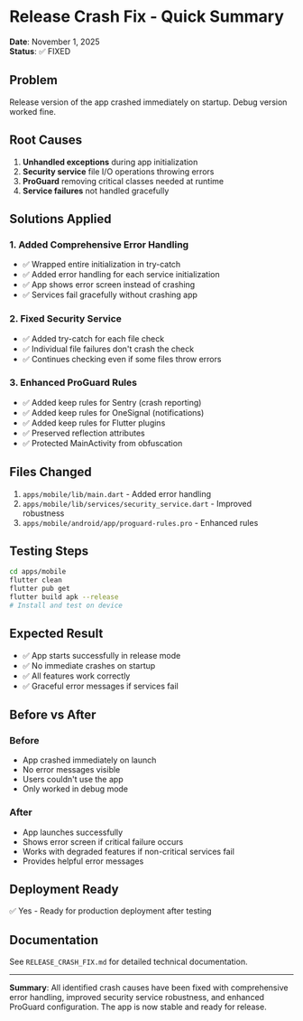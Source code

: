 # Release Crash Fix - Quick Summary

**Date**: November 1, 2025  
**Status**: ✅ FIXED

## Problem
Release version of the app crashed immediately on startup. Debug version worked fine.

## Root Causes
1. **Unhandled exceptions** during app initialization
2. **Security service** file I/O operations throwing errors
3. **ProGuard** removing critical classes needed at runtime
4. **Service failures** not handled gracefully

## Solutions Applied

### 1. Added Comprehensive Error Handling
- ✅ Wrapped entire initialization in try-catch
- ✅ Added error handling for each service initialization
- ✅ App shows error screen instead of crashing
- ✅ Services fail gracefully without crashing app

### 2. Fixed Security Service
- ✅ Added try-catch for each file check
- ✅ Individual file failures don't crash the check
- ✅ Continues checking even if some files throw errors

### 3. Enhanced ProGuard Rules
- ✅ Added keep rules for Sentry (crash reporting)
- ✅ Added keep rules for OneSignal (notifications)
- ✅ Added keep rules for Flutter plugins
- ✅ Preserved reflection attributes
- ✅ Protected MainActivity from obfuscation

## Files Changed
1. `apps/mobile/lib/main.dart` - Added error handling
2. `apps/mobile/lib/services/security_service.dart` - Improved robustness
3. `apps/mobile/android/app/proguard-rules.pro` - Enhanced rules

## Testing Steps
```bash
cd apps/mobile
flutter clean
flutter pub get
flutter build apk --release
# Install and test on device
```

## Expected Result
- ✅ App starts successfully in release mode
- ✅ No immediate crashes on startup
- ✅ All features work correctly
- ✅ Graceful error messages if services fail

## Before vs After

### Before
- App crashed immediately on launch
- No error messages visible
- Users couldn't use the app
- Only worked in debug mode

### After
- App launches successfully
- Shows error screen if critical failure occurs
- Works with degraded features if non-critical services fail
- Provides helpful error messages

## Deployment Ready
✅ Yes - Ready for production deployment after testing

## Documentation
See `RELEASE_CRASH_FIX.md` for detailed technical documentation.

---

**Summary**: All identified crash causes have been fixed with comprehensive error handling, improved security service robustness, and enhanced ProGuard configuration. The app is now stable and ready for release.
